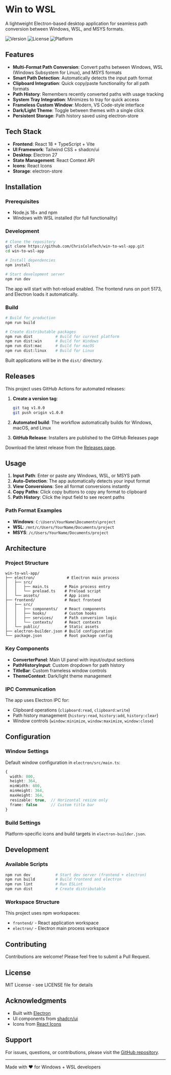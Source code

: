 # Win to WSL

A lightweight Electron-based desktop application for seamless path conversion between Windows, WSL, and MSYS formats.

![Version](https://img.shields.io/badge/version-2.0.0-blue)
![License](https://img.shields.io/badge/license-MIT-green)
![Platform](https://img.shields.io/badge/platform-Windows-lightgrey)

## Features

- **Multi-Format Path Conversion**: Convert paths between Windows, WSL (Windows Subsystem for Linux), and MSYS formats
- **Smart Path Detection**: Automatically detects the input path format
- **Clipboard Integration**: Quick copy/paste functionality for all path formats
- **Path History**: Remembers recently converted paths with usage tracking
- **System Tray Integration**: Minimizes to tray for quick access
- **Frameless Custom Window**: Modern, VS Code-style interface
- **Dark/Light Theme**: Toggle between themes with a single click
- **Persistent Storage**: Path history saved using electron-store

## Tech Stack

- **Frontend**: React 18 + TypeScript + Vite
- **UI Framework**: Tailwind CSS + shadcn/ui
- **Desktop**: Electron 27
- **State Management**: React Context API
- **Icons**: React Icons
- **Storage**: electron-store

## Installation

### Prerequisites

- Node.js 18+ and npm
- Windows with WSL installed (for full functionality)

### Development

```bash
# Clone the repository
git clone https://github.com/ChrisColeTech/win-to-wsl-app.git
cd win-to-wsl-app

# Install dependencies
npm install

# Start development server
npm run dev
```

The app will start with hot-reload enabled. The frontend runs on port 5173, and Electron loads it automatically.

### Build

```bash
# Build for production
npm run build

# Create distributable packages
npm run dist          # Build for current platform
npm run dist:win      # Build for Windows
npm run dist:mac      # Build for macOS
npm run dist:linux    # Build for Linux
```

Built applications will be in the `dist/` directory.

## Releases

This project uses GitHub Actions for automated releases:

1. **Create a version tag**:
   ```bash
   git tag v1.0.0
   git push origin v1.0.0
   ```

2. **Automated build**: The workflow automatically builds for Windows, macOS, and Linux

3. **GitHub Release**: Installers are published to the GitHub Releases page

Download the latest release from the [Releases page](https://github.com/ChrisColeTech/win-to-wsl-app/releases).

## Usage

1. **Input Path**: Enter or paste any Windows, WSL, or MSYS path
2. **Auto-Detection**: The app automatically detects your input format
3. **View Conversions**: See all format conversions instantly
4. **Copy Paths**: Click copy buttons to copy any format to clipboard
5. **Path History**: Click the input field to see recent paths

### Path Format Examples

- **Windows**: `C:\Users\YourName\Documents\project`
- **WSL**: `/mnt/c/Users/YourName/Documents/project`
- **MSYS**: `/c/Users/YourName/Documents/project`

## Architecture

### Project Structure

```
win-to-wsl-app/
├── electron/              # Electron main process
│   ├── src/
│   │   ├── main.ts       # Main process entry
│   │   └── preload.ts    # Preload script
│   └── assets/           # App icons
├── frontend/             # React frontend
│   ├── src/
│   │   ├── components/   # React components
│   │   ├── hooks/        # Custom hooks
│   │   ├── services/     # Path conversion logic
│   │   └── contexts/     # React contexts
│   └── public/           # Static assets
├── electron-builder.json # Build configuration
└── package.json          # Root package config
```

### Key Components

- **ConverterPanel**: Main UI panel with input/output sections
- **PathHistoryInput**: Custom dropdown for path history
- **TitleBar**: Custom frameless window controls
- **ThemeContext**: Dark/light theme management

### IPC Communication

The app uses Electron IPC for:
- Clipboard operations (`clipboard:read`, `clipboard:write`)
- Path history management (`history:read`, `history:add`, `history:clear`)
- Window controls (`window:minimize`, `window:maximize`, `window:close`)

## Configuration

### Window Settings

Default window configuration in `electron/src/main.ts`:

```typescript
{
  width: 800,
  height: 364,
  minWidth: 600,
  minHeight: 364,
  maxHeight: 364,
  resizable: true,  // Horizontal resize only
  frame: false      // Custom title bar
}
```

### Build Settings

Platform-specific icons and build targets in `electron-builder.json`.

## Development

### Available Scripts

```bash
npm run dev           # Start dev server (frontend + electron)
npm run build         # Build frontend and electron
npm run lint          # Run ESLint
npm run dist          # Create distributable
```

### Workspace Structure

This project uses npm workspaces:
- `frontend/` - React application workspace
- `electron/` - Electron main process workspace

## Contributing

Contributions are welcome! Please feel free to submit a Pull Request.

## License

MIT License - see LICENSE file for details

## Acknowledgments

- Built with [Electron](https://www.electronjs.org/)
- UI components from [shadcn/ui](https://ui.shadcn.com/)
- Icons from [React Icons](https://react-icons.github.io/react-icons/)

## Support

For issues, questions, or contributions, please visit the [GitHub repository](https://github.com/ChrisColeTech/win-to-wsl-app).

---

Made with ❤️ for Windows + WSL developers
